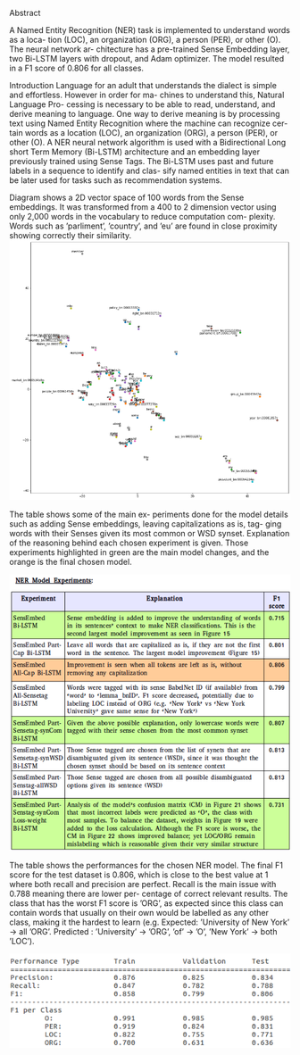 Abstract

A Named Entity Recognition (NER) task is
implemented to understand words as a loca-
tion (LOC), an organization (ORG), a person
(PER), or other (O). The neural network ar-
chitecture has a pre-trained Sense Embedding
layer, two Bi-LSTM layers with dropout, and
Adam optimizer. The model resulted in a F1
score of 0.806 for all classes.

Introduction
Language for an adult that understands the dialect
is simple and effortless. However in order for ma-
chines to understand this, Natural Language Pro-
cessing is necessary to be able to read, understand,
and derive meaning to language. One way to derive
meaning is by processing text using Named Entity
Recognition where the machine can recognize cer-
tain words as a location (LOC), an organization
(ORG), a person (PER), or other (O).
A NER neural network algorithm is used with a
Bidirectional Long short Term Memory (Bi-LSTM)
architecture and an embedding layer previously
trained using Sense Tags. The Bi-LSTM uses past
and future labels in a sequence to identify and clas-
sify named entities in text that can be later used for
tasks such as recommendation systems.

Diagram shows a 2D vector space of 100
words from the Sense embeddings. It was transformed
from a 400 to 2 dimension vector using only 2,000
words in the vocabulary to reduce computation com-
plexity. Words such as ’parliment’, ’country’, and ’eu’
are found in close proximity showing correctly their
similarity.
![](hw1/stud/images/embed_vector_1.png)

The table shows some of the main ex-
periments done for the model details such as adding
Sense embeddings, leaving capitalizations as is, tag-
ging words with their Senses given its most common
or WSD synset. Explanation of the reasoning behind
each chosen experiment is given. Those experiments
highlighted in green are the main model changes, and
the orange is the final chosen model.

![](hw1/stud/images/Table_model_exper.png)

The table shows the performances for the
chosen NER model. The final F1 score for the test
dataset is 0.806, which is close to the best value at 1
where both recall and precision are perfect. Recall is
the main issue with 0.788 meaning there are lower per-
centage of correct relevant results. The class that has
the worst F1 score is ’ORG’, as expected since this
class can contain words that usually on their own would
be labelled as any other class, making it the hardest to
learn (e.g. Expected: ’University of New York’ → all
’ORG’. Predicted : ’University’ → ’ORG’, ’of’ → ’O’,
’New York’ → both ’LOC’).

![](hw1/stud/images/Final_Performance_table_NER.png)
